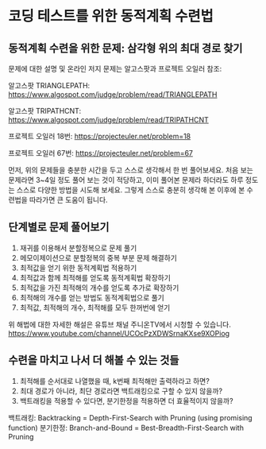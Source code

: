 # 코딩 테스트를 위한 동적계획 수련법

## 동적계획 수련을 위한 문제: 삼각형 위의 최대 경로 찾기

문제에 대한 설명 및 온라인 저지 문제는 알고스팟과 프로젝트 오일러 참조:

알고스팟 TRIANGLEPATH: https://www.algospot.com/judge/problem/read/TRIANGLEPATH 

알고스팟 TRIPATHCNT: https://www.algospot.com/judge/problem/read/TRIPATHCNT 

프로젝트 오일러 18번: https://projecteuler.net/problem=18 

프로젝트 오일러 67번: https://projecteuler.net/problem=67 

먼저, 위의 문제들을 충분한 시간을 두고 스스로 생각해서 한 번 풀어보세요.
처음 보는 문제라면 3~4일 정도 풀어 보는 것이 적당하고,
이미 풀어본 문제라 하더라도 하루 정도는 스스로 다양한 방법을 시도해 보세요.
그렇게 스스로 충분히 생각해 본 이후에 본 수련법을 따라가면 큰 도움이 됩니다.

## 단계별로 문제 풀어보기

1. 재귀를 이용해서 분할정복으로 문제 풀기
2. 메모이제이션으로 분할정복의 중복 부분 문제 해결하기
3. 최적값을 얻기 위한 동적계획법 적용하기
4. 최적값과 함께 최적해를 얻도록 동적계획법 확장하기
5. 최적값을 가진 최적해의 개수를 얻도록 추가로 확장하기
6. 최적해의 개수를 얻는 방법도 동적계획법으로 풀기
7. 최적값, 최적해의 개수, 최적해를 모두 한꺼번에 얻기

위 해법에 대한 자세한 해설은 유튜브 채널 주니온TV에서 시청할 수 있습니다.
https://www.youtube.com/channel/UCOcPzXDWSrnaKXse9XOPiog 

## 수련을 마치고 나서 더 해볼 수 있는 것들

1. 최적해를 순서대로 나열했을 때, k번째 최적해만 출력하라고 하면?
2. 최대 경로가 아니라, 최단 경로라면 백트래킹으로 구할 수 있지 않을까?
3. 백트래킹을 적용할 수 있다면, 분기한정을 적용하면 더 효율적이지 않을까?

백트래킹: Backtracking = Depth-First-Search with Pruning (using promising function)
분기한정: Branch-and-Bound = Best-Breadth-First-Search with Pruning
